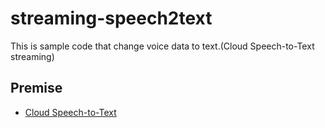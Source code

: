 # streaming-speech2text

This is sample code that change voice data to text.(Cloud Speech-to-Text streaming)

## Premise

- [Cloud Speech-to-Text](https://cloud.google.com/speech-to-text/?hl=en)
